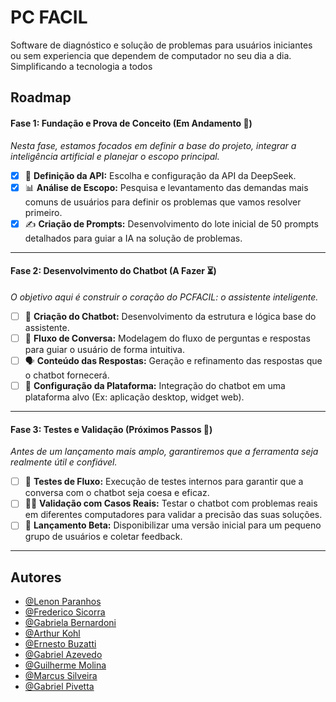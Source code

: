 
# PC FACIL

Software de diagnóstico e solução de problemas para usuários iniciantes ou sem experiencia que dependem de computador no seu dia a dia. Simplificando a tecnologia a todos


## Roadmap

####  Fase 1: Fundação e Prova de Conceito (Em Andamento 🔄️)
*Nesta fase, estamos focados em definir a base do projeto, integrar a inteligência artificial e planejar o escopo principal.*

- [x] 🧠 **Definição da API:** Escolha e configuração da API da DeepSeek.
- [x] 📊 **Análise de Escopo:** Pesquisa e levantamento das demandas mais comuns de usuários para definir os problemas que vamos resolver primeiro.
- [x] ✍️ **Criação de Prompts:** Desenvolvimento do lote inicial de 50 prompts detalhados para guiar a IA na solução de problemas.

---

#### Fase 2: Desenvolvimento do Chatbot (A Fazer ⏳)
*O objetivo aqui é construir o coração do PCFACIL: o assistente inteligente.*

- [ ] 🤖 **Criação do Chatbot:** Desenvolvimento da estrutura e lógica base do assistente.
- [ ] 💬 **Fluxo de Conversa:** Modelagem do fluxo de perguntas e respostas para guiar o usuário de forma intuitiva.
- [ ] 🗣️ **Conteúdo das Respostas:** Geração e refinamento das respostas que o chatbot fornecerá.
- [ ] 🔌 **Configuração da Plataforma:** Integração do chatbot em uma plataforma alvo (Ex: aplicação desktop, widget web).

---

#### Fase 3: Testes e Validação (Próximos Passos 🎯)
*Antes de um lançamento mais amplo, garantiremos que a ferramenta seja realmente útil e confiável.*

- [ ] 🧪 **Testes de Fluxo:** Execução de testes internos para garantir que a conversa com o chatbot seja coesa e eficaz.
- [ ] 👨‍💻 **Validação com Casos Reais:** Testar o chatbot com problemas reais em diferentes computadores para validar a precisão das suas soluções.
- [ ] 🚀 **Lançamento Beta:** Disponibilizar uma versão inicial para um pequeno grupo de usuários e coletar feedback.

---



## Autores

- [@Lenon Paranhos](https://github.com/LenonGP)
- [@Frederico Sicorra](https://github.com/FredericoSSicorra)
- [@Gabriela Bernardoni](https://github.com/GabrielaBernardoni)
- [@Arthur Kohl](https://github.com/ArthurKohl)
- [@Ernesto Buzatti]()
- [@Gabriel Azevedo](https://github.com/gabrielmazui)
- [@Guilherme Molina](https://github.com/Guimolinanilson)
- [@Marcus Silveira](https://github.com/Silveira3910)
- [@Gabriel Pivetta](https://github.com/GabrielPivetta)


